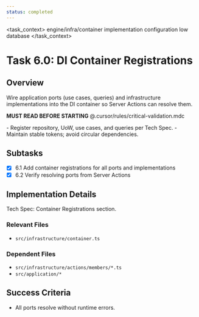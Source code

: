 ```yaml
---
status: completed
---
```


<task_context>
<domain>engine/infra/container</domain>
<type>implementation</type>
<scope>configuration</scope>
<complexity>low</complexity>
<dependencies>database</dependencies>
</task_context>

# Task 6.0: DI Container Registrations

## Overview

Wire application ports (use cases, queries) and infrastructure implementations into the DI container so Server Actions can resolve them.

<import>**MUST READ BEFORE STARTING** @.cursor/rules/critical-validation.mdc</import>

<requirements>
- Register repository, UoW, use cases, and queries per Tech Spec.
- Maintain stable tokens; avoid circular dependencies.
</requirements>

## Subtasks

- [x] 6.1 Add container registrations for all ports and implementations
- [x] 6.2 Verify resolving ports from Server Actions

## Implementation Details

Tech Spec: Container Registrations section.

### Relevant Files

- `src/infrastructure/container.ts`

### Dependent Files

- `src/infrastructure/actions/members/*.ts`
- `src/application/*`

## Success Criteria

- All ports resolve without runtime errors.

